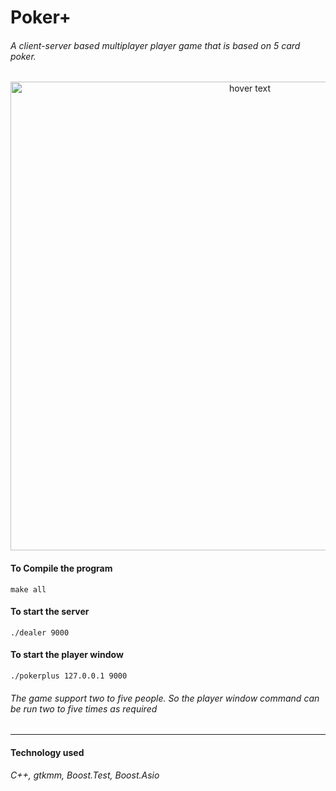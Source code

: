 # Poker+
###### A client-server based multiplayer player game that is based on 5 card poker.
<p align="center">
  <img src="https://github.com/bivek520/PokerPlus/blob/master/Poker%2B%2B_user_interface.png" width="750" title="hover text">
</p>

#### To Compile the program
```console
make all
```
#### To start the server
```console
./dealer 9000
```
#### To start the player window
```console
./pokerplus 127.0.0.1 9000
```
###### The game support two to five people. So the player window command can be run two to five times as required
------------


#### Technology used
###### C++, gtkmm, Boost.Test, Boost.Asio
